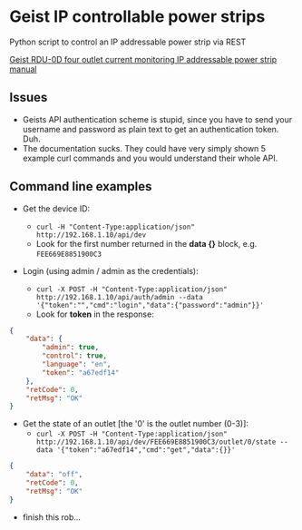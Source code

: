 # Geist IP controllable power strips
Python script to control an IP addressable power strip via REST

[Geist RDU-0D four outlet current monitoring IP addressable power strip manual](http://www.geistglobal.com/sites/all/files/site/User_Manuals/Power/gm1174_-_r-series_v4_pdu_rev3.0.pdf)

## Issues 
- Geists API authentication scheme is stupid, since you have to send your username and password as plain text to get an authentication token. Duh.
- The documentation sucks. They could have very simply shown 5 example curl commands and you would understand their whole API.

## Command line examples
* Get the device ID: 
  * `curl -H "Content-Type:application/json" http://192.168.1.10/api/dev`
  * Look for the first number returned in the **data {}** block, e.g. `FEE669E8851900C3`
  
* Login (using admin / admin as the credentials): 
  * `curl -X POST -H "Content-Type:application/json" http://192.168.1.10/api/auth/admin --data '{"token":"","cmd":"login","data":{"password":"admin"}}'`
  * Look for **token** in the response: 
```json
{
    "data": {
        "admin": true,
        "control": true,
        "language": "en",
        "token": "a67edf14"
    },
    "retCode": 0,
    "retMsg": "OK"
}
```

* Get the state of an outlet [the '0' is the outlet number (0-3)]:
  * `curl -X POST -H "Content-Type:application/json" http://192.168.1.10/api/dev/FEE669E8851900C3/outlet/0/state --data '{"token":"a67edf14","cmd":"get","data":{}}'`
```json
{
    "data": "off",
    "retCode": 0,
    "retMsg": "OK"
} 
```

* finish this rob...
